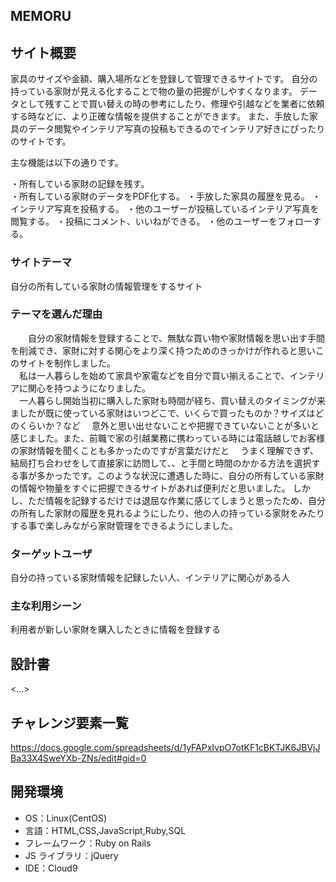 ## MEMORU

## サイト概要
家具のサイズや金額、購入場所などを登録して管理できるサイトです。
自分の持っている家財が見える化することで物の量の把握がしやすくなります。
データとして残すことで買い替えの時の参考にしたり、修理や引越などを業者に依頼する時などに、より正確な情報を提供することができます。
また、手放した家具のデータ閲覧やインテリア写真の投稿もできるのでインテリア好きにぴったりのサイトです。


主な機能は以下の通りです。

・所有している家財の記録を残す。  
・所有している家財のデータをPDF化する。
・手放した家具の履歴を見る。
・インテリア写真を投稿する。
・他のユーザーが投稿しているインテリア写真を閲覧する。
・投稿にコメント、いいねができる。
・他のユーザーをフォローする。



### サイトテーマ

自分の所有している家財の情報管理をするサイト

### テーマを選んだ理由
　　自分の家財情報を登録することで、無駄な買い物や家財情報を思い出す手間を削減でき、家財に対する関心をより深く持つためのきっかけが作れると思いこのサイトを制作しました。  
　私は一人暮らしを始めて家具や家電などを自分で買い揃えることで、インテリアに関心を持つようになりました。  
　一人暮らし開始当初に購入した家財も時間が経ち、買い替えのタイミングが来ましたが既に使っている家財はいつどこで、いくらで買ったものか？サイズはどのくらいか？など
　意外と思い出せないことや把握できていないことが多いと感じました。また、前職で家の引越業務に携わっている時には電話越しでお客様の家財情報を聞くことも多かったのですが言葉だけだと
　うまく理解できず、結局打ち合わせをして直接家に訪問して、、と手間と時間のかかる方法を選択する事が多かったです。このような状況に遭遇した時に、自分の所有している家財の情報や物量をすぐに把握できるサイトがあれば便利だと思いました。
  しかし、ただ情報を記録するだけでは退屈な作業に感じてしまうと思ったため、自分の所有した家財の履歴を見れるようにしたり、他の人の持っている家財をみたりする事で楽しみながら家財管理をできるようにしました。

### ターゲットユーザ

自分の持っている家財情報を記録したい人、インテリアに関心がある人

### 主な利用シーン

利用者が新しい家財を購入したときに情報を登録する


## 設計書

<...>

## チャレンジ要素一覧

https://docs.google.com/spreadsheets/d/1yFAPxIvpO7otKF1cBKTJK6JBVjJBa33X4SweYXb-ZNs/edit#gid=0

## 開発環境

- OS：Linux(CentOS)
- 言語：HTML,CSS,JavaScript,Ruby,SQL
- フレームワーク：Ruby on Rails
- JS ライブラリ：jQuery
- IDE：Cloud9


